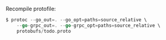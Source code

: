 Recompile protofile:

```go
$ protoc --go_out=. --go_opt=paths=source_relative \
    --go-grpc_out=. --go-grpc_opt=paths=source_relative \
    protobufs/todo.proto
```
